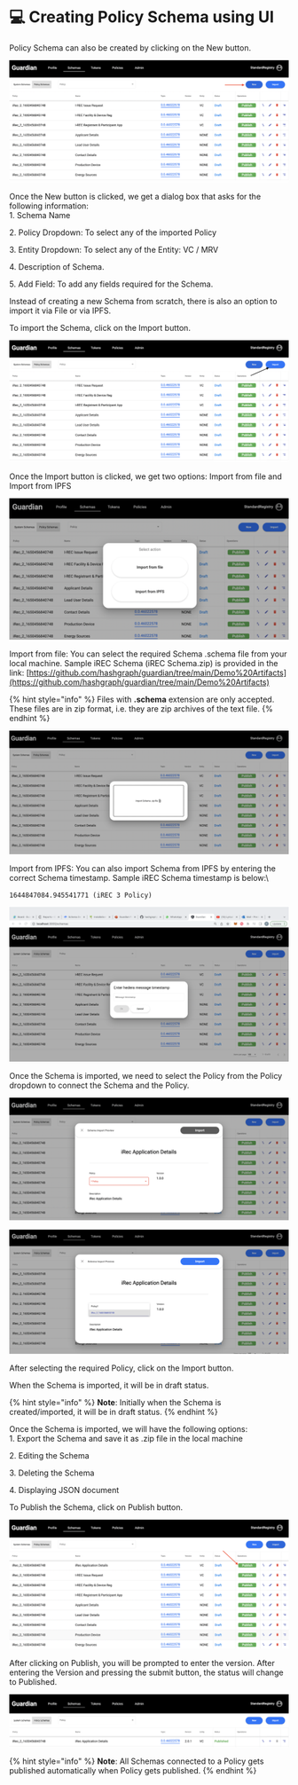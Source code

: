 # 💻 Creating Policy Schema using UI

Policy Schema can also be created by clicking on the New button.

![](<../../../.gitbook/assets/image (21) (1).png>)

Once the New button is clicked, we get a dialog box that asks for the following information:\
1\. Schema Name

2\. Policy Dropdown: To select any of the imported Policy

3\. Entity Dropdown: To select any of the Entity: VC / MRV

4\. Description of Schema.

5\. Add Field: To add any fields required for the Schema.

Instead of creating a new Schema from scratch, there is also an option to import it via File or via IPFS.

To import the Schema, click on the Import button.

![](<../../../.gitbook/assets/image (7) (2).png>)

Once the Import button is clicked, we get two options: Import from file and Import from IPFS

![](<../../../.gitbook/assets/image (29) (2).png>)

Import from file: You can select the required Schema .schema file from your local machine. Sample iREC Schema (iREC Schema.zip) is provided in the link: [https://github.com/hashgraph/guardian/tree/main/Demo%20Artifacts](https://github.com/hashgraph/guardian/tree/main/Demo%20Artifacts)

{% hint style="info" %}
Files with **.schema** extension are only accepted. These files are in zip format, i.e. they are zip archives of the text file.
{% endhint %}

![](<../../../.gitbook/assets/image (17) (1).png>)

Import from IPFS: You can also import Schema from IPFS by entering the correct Schema timestamp. Sample iREC Schema timestamp is below:\\

```
1644847084.945541771 (iREC 3 Policy)
```

![](<../../../.gitbook/assets/image (14) (1) (1) (1).png>)

Once the Schema is imported, we need to select the Policy from the Policy dropdown to connect the Schema and the Policy.

![](<../../../.gitbook/assets/image (2) (2).png>)

![](<../../../.gitbook/assets/image (11) (2).png>)

After selecting the required Policy, click on the Import button.

When the Schema is imported, it will be in draft status.

{% hint style="info" %}
**Note**: Initially when the Schema is created/imported, it will be in draft status.
{% endhint %}

Once the Schema is imported, we will have the following options:\
1\. Export the Schema and save it as .zip file in the local machine

2\. Editing the Schema

3\. Deleting the Schema

4\. Displaying JSON document

To Publish the Schema, click on Publish button.

![](<../../../.gitbook/assets/image (22) (1).png>)

After clicking on Publish, you will be prompted to enter the version. After entering the Version and pressing the submit button, the status will change to Published.

![](<../../../.gitbook/assets/image (18) (1).png>)

{% hint style="info" %}
**Note**: All Schemas connected to a Policy gets published automatically when Policy gets published.
{% endhint %}
